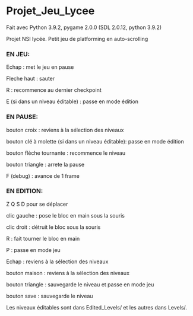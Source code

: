 # Projet_Jeu_Lycee

Fait avec Python 3.9.2, pygame 2.0.0 (SDL 2.0.12, python 3.9.2)

Projet NSI lycée. Petit jeu de platforming en auto-scrolling

### EN JEU:

Echap : met le jeu en pause

Fleche haut : sauter

R : recommence au dernier checkpoint

E (si dans un niveau éditable) : passe en mode édition

### EN PAUSE:

bouton croix : reviens à la sélection des niveaux

bouton clé à molette (si dans un niveau éditable): passe en mode édition

bouton flèche tournante : recommence le niveau

bouton triangle : arrete la pause

F (debug) : avance de 1 frame

### EN EDITION:

Z Q S D pour se déplacer

clic gauche : pose le bloc en main sous la souris

clic droit : détruit le bloc sous la souris

R : fait tourner le bloc en main

P : passe en mode jeu

Echap : reviens à la sélection des niveaux

bouton maison : reviens à la sélection des niveaux

bouton triangle : sauvegarde le niveau et passe en mode jeu

bouton save : sauvegarde le niveau

Les niveaux éditables sont dans Edited_Levels/ et les autres dans Levels/.
